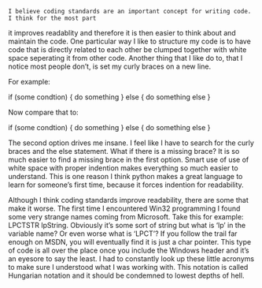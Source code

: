 
	I believe coding standards are an important concept for writing code. I think for the most part 
it improves readablity and therefore it is then easier to think about and maintain the code. One 
particular way I like to structure my code is to have code that is directly related to each other 
be clumped together with white space seperating it from other code. Another thing that I like do 
to, that I notice most people don’t, is set my curly braces on a new line.

For example:

if (some condtion)
{
	do something
}
else
{
	do something else
}
  
Now compare that to:

if (some condtion) {
	do something
} else {
	do something else
}

The second option drives me insane. I feel like I have to search for the curly braces and the else 
statement. What if there is a missing brace? It is so much easier to find a missing brace in the first 
option. Smart use of use of white space with proper indention makes everything so much easier to 
understand. This is one reason I think python makes a great language to learn for someone’s first time, 
because it forces indention for readability.
	
  Although I think coding standards improve readability, there are some that make it worse. The first 
time I encountered Win32 programming I found some very strange names coming from Microsoft.  Take this 
for example: LPCTSTR lpString. Obviously it’s some sort of string but what is ‘lp’ in the variable name? 
Or even worse what is ‘LPCT’? If you follow the trail far enough on MSDN, you will eventually find it is 
just a char pointer. This type of code is all over the place once you include the Windows header and 
it’s an eyesore to say the least. I had to constantly look up these little acronyms to make sure I 
understood what I was working with. This notation is called Hungarian notation and it should be condemned 
to lowest depths of hell.
	
